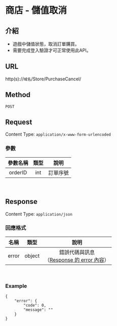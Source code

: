 # 商店 - 儲值取消

## 介紹

- 遊戲中儲值狀態，取消訂單購買。
- 需要完成登入驗證才可正常使用此API。

## URL

http(s)://`域名`/Store/PurchaseCancel/

## Method

`POST`

## Request

Content Type: `application/x-www-form-urlencoded`

### 參數

| 參數名稱 | 類型 | 說明 |
|:-:|:-:|:-:|
| orderID | int | 訂單序號 |

<br>

## Response

Content Type: `application/json`

### 回應格式

| 名稱 | 類型 | 說明 |
|:-:|:-:|:-:|
| error | object | 錯誤代碼與訊息<br>（[Response 的 error 內容](../response.md#error)） |
<br>

### Example

	{
	    "error": {
	        "code": 0,
	        "message": ""
	    }
	}